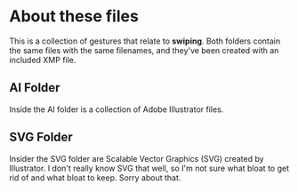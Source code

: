 # About these files

This is a collection of gestures that relate to **swiping**.
Both folders contain the same files with the same filenames, and they've been created with an included XMP file.

## AI Folder

Inside the AI folder is a collection of Adobe Illustrator files.

## SVG Folder

Insider the SVG folder are Scalable Vector Graphics (SVG) created by Illustrator. 
I don't really know SVG that well, so I'm not sure what bloat to get rid of and 
what bloat to keep. Sorry about that.
